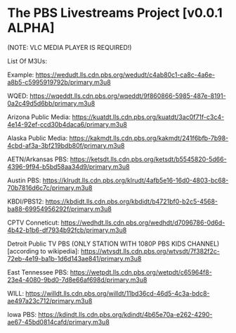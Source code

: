 # The PBS Livestreams Project [v0.0.1 ALPHA]

(NOTE: VLC MEDIA PLAYER IS REQUIRED!)

List Of M3Us:

Example: https://wedudt.lls.cdn.pbs.org/wedudt/c4ab80c1-ca8c-4a6e-a8b5-c5995919792b/primary.m3u8

WQED: https://wqeddt.lls.cdn.pbs.org/wqeddt/9f860866-5985-487e-8191-0a2c49d5d6bb/primary.m3u8

Arizona Public Media: https://kuatdt.lls.cdn.pbs.org/kuatdt/3ac0f71f-c3c4-4e14-92ef-ccd30b4daca6/primary.m3u8

Alaska Public Media: https://kakmdt.lls.cdn.pbs.org/kakmdt/241f6bfb-7b98-4cbd-af3a-3bf219bdb80f/primary.m3u8

AETN/Arkansas PBS: https://ketsdt.lls.cdn.pbs.org/ketsdt/b5545820-5d66-4396-9f94-b5bd58aa34d9/primary.m3u8

Austin PBS: https://klrudt.lls.cdn.pbs.org/klrudt/4afb5e16-16d0-4803-bc68-70b7816d6c7c/primary.m3u8

KBDI/PBS12: https://kbdidt.lls.cdn.pbs.org/kbdidt/b4721bf0-b2c5-4568-ba88-69954956292f/primary.m3u8

CPTV Conneticut: https://wedhdt.lls.cdn.pbs.org/wedhdt/d7096786-0d6d-4b42-b1b6-df7934b92fcb/primary.m3u8

Detroit Public TV PBS (ONLY STATION WITH 1080P PBS KIDS CHANNEL) [according to wikipedia]: https://wtvsdt.lls.cdn.pbs.org/wtvsdt/7f382f2c-72eb-4e19-ba1b-1d6d143ae841/primary.m3u8

East Tennessee PBS: https://wetpdt.lls.cdn.pbs.org/wetpdt/c65964f8-23e4-4080-9bd0-7d8e66af698d/primary.m3u8

WILL: https://willdt.lls.cdn.pbs.org/willdt/11bd36cd-46d5-4c3a-bdc8-ae497a23c712/primary.m3u8

Iowa PBS: https://kdindt.lls.cdn.pbs.org/kdindt/4b65e70a-e262-4290-ae67-45bd0814cafd/primary.m3u8

